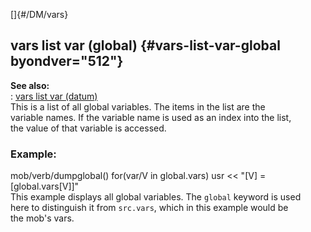 []{#/DM/vars}    
## vars list var (global) {#vars-list-var-global byondver="512"}    
**See also:**    
:   [vars list var (datum)](/ref/datum/var/vars.md)    
This is a list of all global variables. The items in the list are the    
variable names. If the variable name is used as an index into the list,    
the value of that variable is accessed.    
### Example:    
mob/verb/dumpglobal() for(var/V in global.vars) usr \<\< \"\[V\] =    
\[global.vars\[V\]\]\"    
This example displays all global variables. The `global` keyword is used    
here to distinguish it from `src.vars`, which in this example would be    
the mob\'s vars.  